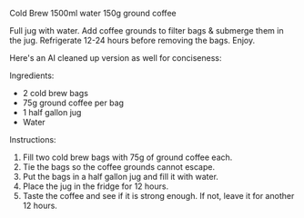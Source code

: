 Cold Brew
1500ml water
150g ground coffee

Full jug with water. Add coffee grounds to filter bags & submerge them in the jug. Refrigerate 12-24 hours before removing the bags. Enjoy.

Here's an AI cleaned up version as well for conciseness:

Ingredients:
- 2 cold brew bags
- 75g ground coffee per bag
- 1 half gallon jug
- Water

Instructions:
1. Fill two cold brew bags with 75g of ground coffee each.
2. Tie the bags so the coffee grounds cannot escape.
3. Put the bags in a half gallon jug and fill it with water.
4. Place the jug in the fridge for 12 hours.
5. Taste the coffee and see if it is strong enough. If not, leave it for another 12 hours.
